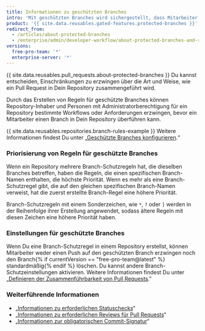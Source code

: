 ```yaml
---
title: Informationen zu geschützten Branches
intro: 'Mit geschützten Branches wird sichergestellt, dass Mitarbeiter auf Deinem Repository keine unwiderruflichen Änderungen an Branches vornehmen. Durch die Aktivierung geschützter Branches kannst Du außerdem weitere optionale Prüfungen und Anforderungen aktivieren, beispielsweise erforderliche Statuschecks und erforderliche Reviews.'
product: '{{ site.data.reusables.gated-features.protected-branches }}'
redirect_from:
  - /articles/about-protected-branches
  - /enterprise/admin/developer-workflow/about-protected-branches-and-required-status-checks
versions:
  free-pro-team: '*'
  enterprise-server: '*'
---
```


{{ site.data.reusables.pull_requests.about-protected-branches }} Du kannst entscheiden, Einschränkungen zu erzwingen über die Art und Weise, wie ein Pull Request in Dein Repository zusammengeführt wird.

Durch das Erstellen von Regeln für geschützte Branches können Repository-Inhaber und Personen mit Administratorberechtigung für ein Repository bestimmte Workflows oder Anforderungen erzwingen, bevor ein Mitarbeiter einen Branch in Dein Repository überführen kann.

{{ site.data.reusables.repositories.branch-rules-example }} Weitere Informationen findest Du unter „[Geschützte Branches konfigurieren](/articles/configuring-protected-branches/).“

### Priorisierung von Regeln für geschützte Branches

Wenn ein Repository mehrere Branch-Schutzregeln hat, die dieselben Branches betreffen, haben die Regeln, die einen spezifischen Branch-Namen enthalten, die höchste Priorität. Wenn es mehr als eine Branch-Schutzregel gibt, die auf den gleichen spezifischen Branch-Namen verweist, hat die zuerst erstellte Branch-Regel eine höhere Priorität.

Branch-Schutzregeln mit einem Sonderzeichen, wie `*`, `?` oder `]` werden in der Reihenfolge ihrer Erstellung angewendet, sodass ältere Regeln mit diesen Zeichen eine höhere Priorität haben.

### Einstellungen für geschützte Branches

Wenn Du eine Branch-Schutzregel in einem Repository erstellst, können Mitarbeiter weder einen Push auf den geschützten Branch erzwingen noch den Branch{% if currentVersion == "free-pro-team@latest" %} standardmäßig{% endif %} löschen. Du kannst andere Branch-Schutzeinstellungen aktivieren. Weitere Informationen findest Du unter „[Definieren der Zusammenführbarkeit von Pull Requests](/github/administering-a-repository/defining-the-mergeability-of-pull-requests)."

### Weiterführende Informationen

- „[Informationen zu erforderlichen Statuschecks](/articles/about-required-status-checks)“
- „[Informationen zu erforderlichen Reviews für Pull Requests](/articles/about-required-reviews-for-pull-requests)“
- „[Informationen zur obligatorischen Commit-Signatur](/articles/about-required-commit-signing)“
